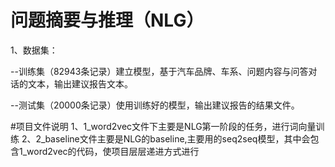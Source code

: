 # 问题摘要与推理（NLG）
1、数据集：
  
--训练集（82943条记录）建立模型，基于汽车品牌、车系、问题内容与问答对话的文本，输出建议报告文本。

--测试集（20000条记录）使用训练好的模型，输出建议报告的结果文件。

#项目文件说明
1、1_word2vec文件下主要是NLG第一阶段的任务，进行词向量训练
2、2_baseline文件主要是NLG的baseline,主要用的seq2seq模型，其中会包含1_word2vec的代码，使项目层层递进方式进行
